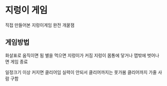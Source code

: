 <H1>지렁이 게임</H1>
직접 만들어본 지렁이게임
완전 개꿀잼

<H2>게임방법</H2>
화살표로 움직이면 됨
별을 먹으면 지렁이가 커짐
지렁이 몸통에 닿거나 맵밖에 벗어나면 게임 종료

일정크기 이상 커지면 클리어임
실력이 안되서 클리어까지는 못가봄
클리어까지 가줄 사람 구함
